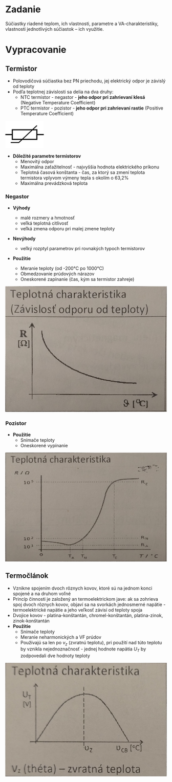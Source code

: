 # Zadanie

Súčiastky riadené teplom, ich vlastnosti, parametre a VA-charakteristiky, vlastnosti jednotlivých súčiastok – ich využitie.

# Vypracovanie

## Termistor

- Polovodičová súčiastka bez PN priechodu, jej elektrický odpor je závislý od teploty
- Podľa teplotnej závislosti sa delia na dva druhy:
  - NTC termistor - negastor - **jeho odpor pri zahrievaní klesá** (Negative Temperature Coefficient)
  - PTC termistor - pozistor - **jeho odpor pri zahrievaní rastie** (Positive Temperature Coefficient)

<img src="termistor.png" alt="termistor" width="120"/>

- **Dôležité parametre termistorov**
  - Menovitý odpor
  - Maximálna zaťažitelnosť - najvyššia hodnota elektrického príkonu
  - Teplotná časová konštanta - čas, za ktorý sa zmení teplota termistora vplyvom výmeny tepla s okolím o 63,2%
  - Maximálna prevádzková teplota

### Negastor

- **Výhody**
  - malé rozmery a hmotnosť
  - veľká teplotná citlivosť
  - veľká zmena odporu pri malej zmene teploty
- **Nevýhody**

  - veľký rozptyl parametrov pri rovnakých typoch termistorov

- **Použitie**
  - Meranie teploty (od -200°C po 1000°C)
  - Obmedzovanie prúdových nárazov
  - Oneskorené zapínanie (čas, kým sa termistor zahreje)

![negastor](negastor.jpg)

### Pozistor

- **Použitie**
  - Snímače teploty
  - Oneskorené vypínanie

![pozistor](pozistor.jpg)

## Termočlánok

- Vznikne spojením dvoch rôznych kovov, ktoré sú na jednom konci spojené a na druhom voľné
- Princíp činnosti je založený an termoelektrickom jave: ak sa zohrieva spoj dvoch rôznych kovov, objaví sa na svorkách jednosmerné napätie - termoelektrické napätie a jeho veľkosť závisí od teploty spoja
- Dvojice kovov - platina-konštantán, chromel-konštantán, platina-zinok, zinok-konštantán
- **Použitie**
  - Snímače teploty
  - Meranie neharmonických a VF prúdov
  - Používajú sa len po $v_z$ (zvratnú teplotu), pri použití nad túto teplotu by vznikla nejednoznačnosť - jednej hodnote napätia $U_T$ by zodpovedali dve hodnoty teploty

![termoclanok](termoclanok.jpg)
